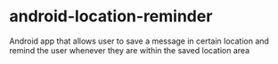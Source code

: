 # android-location-reminder
Android app that allows user to save a message in certain location and remind the user whenever they are within the saved location area
